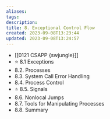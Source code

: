 ```yaml
---
aliases: 
tags: 
description:
title: 8. Exceptional Control Flow
created: 2023-09-08T13:23:44
updated: 2023-09-08T13:24:57
---
```

- [[0121 CSAPP {swjungle}]]
- ⭐️ 8.1 Exceptions
- 8.2. Processes
- 8.3. System Call Error Handling
- 8.4. Process Control
- ⭐️ 8.5. Signals
- 8.6. Nonlocal Jumps
- 8.7. Tools for Manipulating Processes
- 8.8. Summary
